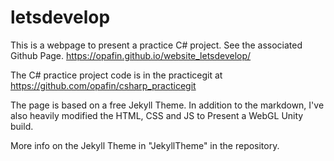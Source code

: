 # letsdevelop

This is a webpage to present a practice C# project.
See the associated Github Page. https://opafin.github.io/website_letsdevelop/

The C# practice project code is in the practicegit at https://github.com/opafin/csharp_practicegit

The page is based on a free Jekyll Theme. In addition to the markdown, I've also heavily modified the HTML, CSS and JS to
Present a WebGL Unity build.

More info on the Jekyll Theme in "JekyllTheme" in the repository.
